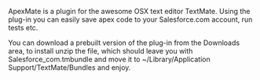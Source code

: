 ApexMate is a plugin for the awesome OSX text editor TextMate. Using the plug-in you can easily save apex code to your Salesforce.com account, run tests etc.

You can download a prebuilt version of the plug-in from the Downloads area, to install unzip the file, which should leave you with Salesforce_com.tmbundle and move it to ~/Library/Application Support/TextMate/Bundles and enjoy.
